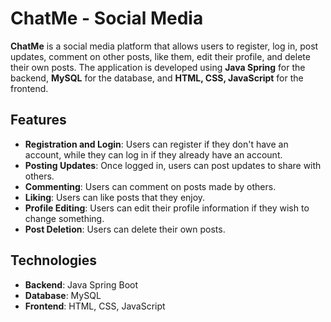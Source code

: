 # ChatMe - Social Media

**ChatMe** is a social media platform that allows users to register, log in, post updates, comment on other posts, like them, edit their profile, and delete their own posts. The application is developed using **Java Spring** for the backend, **MySQL** for the database, and **HTML, CSS, JavaScript** for the frontend.

## Features

- **Registration and Login**: Users can register if they don't have an account, while they can log in if they already have an account.
- **Posting Updates**: Once logged in, users can post updates to share with others.
- **Commenting**: Users can comment on posts made by others.
- **Liking**: Users can like posts that they enjoy.
- **Profile Editing**: Users can edit their profile information if they wish to change something.
- **Post Deletion**: Users can delete their own posts.

## Technologies

- **Backend**: Java Spring Boot
- **Database**: MySQL
- **Frontend**: HTML, CSS, JavaScript
